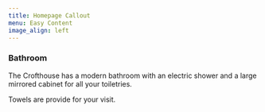 ```yaml
---
title: Homepage Callout
menu: Easy Content
image_align: left
---
```

### Bathroom

The Crofthouse has a modern bathroom with an electric shower and a large mirrored cabinet for all your toiletries.

Towels are provide for your visit.
